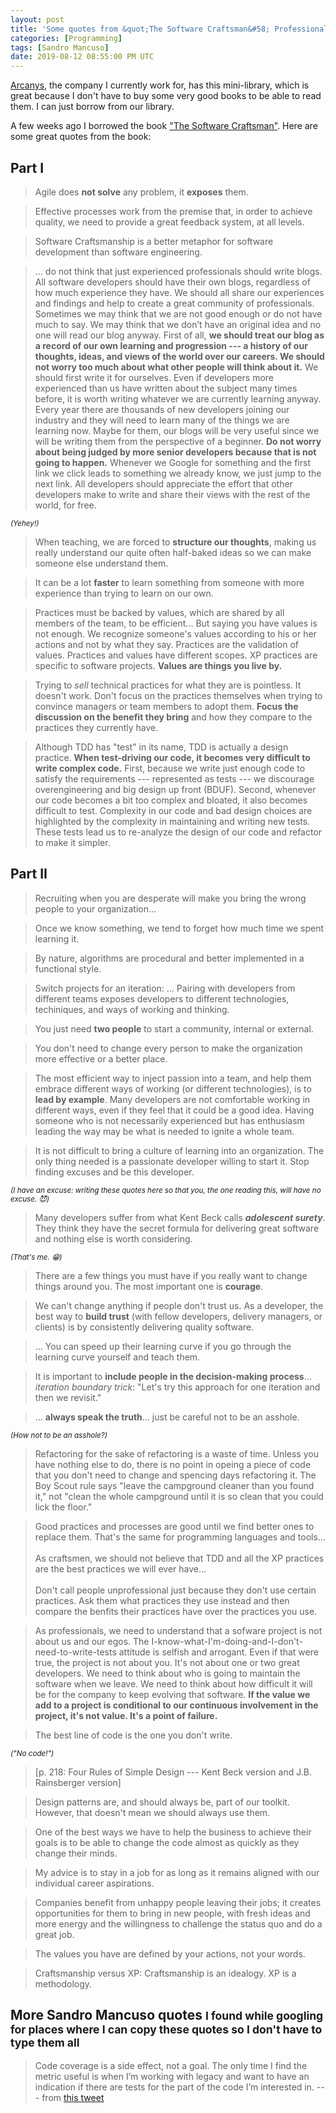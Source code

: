 ```yaml
---
layout: post
title: 'Some quotes from &quot;The Software Craftsman&#58; Professionalism, Pragmatism, Pride&quot; by Sandro Mancuso'
categories: [Programming]
tags: [Sandro Mancuso]
date: 2019-08-12 08:55:00 PM UTC
---
```


<!-- Aug 11, 2019 08:40:00 PM Philippine Time -->
<!-- Aug 13, 2019 04:55:00 AM Philippine Time -->


[Arcanys](https://www.arcanys.com), the company I currently work for, has this mini-library, which is great because I don't have to buy some very good books to be able to read them. I can just borrow from our library. 

A few weeks ago I borrowed the book ["The Software Craftsman"](https://www.bookdepository.com/Software-Craftsman-Sandro-Mancuso/9780134052502?a_aid=jflaga). Here are some great quotes from the book:

## Part I

> Agile does **not solve** any problem, it **exposes** them.

> Effective processes work from the premise that, in order to achieve quality, we need to provide a great feedback system, at all levels.



<!--more-->

<!-- Ch 3 -->

> Software Craftsmanship is a better metaphor for software development than software engineering.

> ... do not think that just experienced professionals should write blogs. All software developers should have their own blogs, regardless of how much experience they have. We should all share our experiences and findings and help to
create a great community of professionals. Sometimes we may think that we are
not good enough or do not have much to say. We may think that we don’t have
an original idea and no one will read our blog anyway. First of all, **we should treat our blog as a record of our own learning and progression --- a history of our thoughts, ideas, and views of the world over our careers. We should not worry too much about what other people will think about it.** We should first
write it for ourselves. Even if developers more experienced than us have written
about the subject many times before, it is worth writing whatever we are currently learning anyway. Every year there are thousands of new developers joining our industry and they will need to learn many of the things we are learning
now. Maybe for them, our blogs will be very useful since we will be writing
them from the perspective of a beginner. **Do not worry about being judged by more senior developers because that is not going to happen.** Whenever we
Google for something and the first link we click leads to something we already
know, we just jump to the next link. All developers should appreciate the effort
that other developers make to write and share their views with the rest of the
world, for free.

<!-- copied from http://ptgmedia.pearsoncmg.com/images/9780134052502/samplepages/9780134052502.pdf -->


<small>_(Yehey!)_</small>



> When teaching, we are forced to **structure our thoughts**, making us really understand our quite often half-baked ideas so we can make someone else understand them.


> It can be a lot **faster** to learn something from someone with more experience than trying to learn on our own.

<!-- 
> When I hear developers saying that their code is good, that they know what they are doing, and that they don't need to write tests, I always say that they are being egocentric and selfish. Software projects are not about a single developer. Software projects are not about you. What is easy or clear for one developer may not be so easy or clear for other developers on the team, and as the system grows, everyone will pay the price of these smal selfish decisions.

> It is easy to say that a piece of code is badly written. It is easy to complain or even laugh. But the question is: are you good enough to make it better?
 -->

> Practices must be backed by values, which are shared by all members of the team, to be efficient... But saying you have values is not enough. We recognize someone's values according to his or her actions and not by what they say. Practices are the validation of values. Practices and values have different scopes. XP practices are specific to software projects. **Values are things you live by.**

> Trying to _sell_ technical practices for what they are is pointless. It doesn't work. Don't focus on the practices themselves when trying to convince managers or team members to adopt them. **Focus the discussion on the benefit they bring** and how they compare to the practices they currently have.

> Although TDD has "test" in its name, TDD is actually a design practice. **When test-driving our code, it becomes very difficult to write complex code.** First, because we write just enough code to satisfy the requirements --- represented as tests --- we discourage overengineering and big design up front (BDUF). Second, whenever our code becomes a bit too complex and bloated, it also becomes difficult to test. Complexity in our code and bad design choices are highlighted by the complexity in maintaining and writing new tests. These tests lead us to re-analyze the design of our code and refactor to make it simpler.



## Part II

> Recruiting when you are desperate will make you bring the wrong people to your organization...

> Once we know something, we tend to forget how much time we spent learning it.

> By nature, algorithms are procedural and better implemented in a functional style.

> Switch projects for an iteration: ... Pairing with developers from different teams exposes developers to different technologies, techiniques, and ways of working and thinking.

> You just need **two people** to start a community, internal or external.

> You don't need to change every person to make the organization more effective or a better place.

> The most efficient way to inject passion into a team, and help them embrace different ways of working (or different technologies), is to **lead by example**. Many developers are not comfortable working in different ways, even if they feel that it could be a good idea. Having someone who is not necessarily experienced but has enthusiasm leading the way may be what is needed to ignite a whole team.

> It is not difficult to bring a culture of learning into an organization. The only thing needed is a passionate developer willing to start it. Stop finding excuses and be this developer.

<small>_(I have an excuse: writing these quotes here so that you, the one reading this, will have no excuse. :smiling_imp:)_</small>

> Many developers suffer from what Kent Beck calls **_adolescent surety_**. They think they have the secret formula for delivering great software and nothing else is worth considering.

<small>_(That's me. :grin:)_</small>

> There are a few things you must have if you really want to change things around you. The most important one is **courage**.

> We can't change anything if people don't trust us. As a developer, the best way to **build trust** (with fellow developers, delivery managers, or clients) is by consistently delivering quality software.

> ... You can speed up their learning curve if you go through the learning curve yourself and teach them.

> It is important to **include people in the decision-making process**... _iteration boundary trick_: "Let's try this approach for one iteration and then we revisit."

> ... **always speak the truth**... just be careful not to be an asshole.

<small>_(How not to be an asshole?)_</small>

> Refactoring for the sake of refactoring is a waste of time. Unless you have nothing else to do, there is no point in opeing a piece of code that you don't need to change and spencing days refactoring it. The Boy Scout rule says "leave the campground cleaner than you found it," not "clean the whole campground until it is so clean that you could lick the floor."

> Good practices and processes are good until we find better ones to replace them. That's the same for programming languages and tools... 
<br /><br />
As craftsmen, we should not believe that TDD and all the XP practices are the best practices we will ever have...
<br /><br />
Don't call people unprofessional just because they don't use certain practices. Ask them what practices they use instead and then compare the benfits their practices have over the practices you use.

> As professionals, we need to understand that a sofware project is not about us and our egos. The I-know-what-I'm-doing-and-I-don't-need-to-write-tests attitude is selfish and arrogant. Even if that were true, the project is not about you. It's not about one or two great developers. We need to think about who is going to maintain the software when we leave. We need to think about how difficult it will be for the company to keep evolving that software. **If the value we add to a project is conditional to our continuous involvement in the project, it's not value. It's a point of failure.**

> The best line of code is the one you don't write.

<small>_("No code!")_</small>

> [p. 218: Four Rules of Simple Design --- Kent Beck version and J.B. Rainsberger version]

> Design patterns are, and should always be, part of our toolkit. However, that doesn't mean we should always use them.

> One of the best ways we have to help the business to achieve their goals is to be able to change the code almost as quickly as they change their minds.

> My advice is to stay in a job for as long as it remains aligned with our individual career aspirations.

> Companies benefit from unhappy people leaving their jobs; it creates opportunities for them to bring in new people, with fresh ideas and more energy and the willingness to challenge the status quo and do a great job.

> The values you have are defined by your actions, not your words.

> Craftsmanship versus XP: Craftsmanship is an idealogy. XP is a methodology.




## More Sandro Mancuso quotes <small>I found while googling for places where I can copy these quotes so I don't have to type them all</small>

> Code coverage is a side effect, not a goal. The only time I find the metric useful is when I’m working with legacy and want to have an indication if there are tests for the part of the code I’m interested in. --- from [this tweet](https://twitter.com/sandromancuso/status/1091701221390516224)